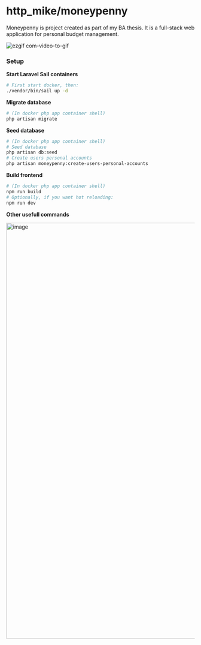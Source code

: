 # http_mike/moneypenny

Moneypenny is project created as part of my BA thesis. It is a full-stack web application for personal budget management.

![ezgif com-video-to-gif](https://github.com/michalmytych/moneypenny/assets/59512535/726475dc-dcb8-4515-b319-a535a4e2a301)

### Setup
__Start Laravel Sail containers__
```bash
# First start docker, then:
./vendor/bin/sail up -d
```

__Migrate database__
```bash
# (In docker php app container shell)
php artisan migrate
```

__Seed database__
```bash
# (In docker php app container shell)
# Seed database
php artisan db:seed
# Create users personal accounts
php artisan moneypenny:create-users-personal-accounts
```

__Build frontend__
```bash
# (In docker php app container shell)
npm run build
# Optionally, if you want hot reloading:
npm run dev
```

__Other usefull commands__

<img width="1109" alt="image" src="https://github.com/michalmytych/moneypenny/assets/59512535/d93880e8-8765-41bb-af83-7cf1a85b03ca">

